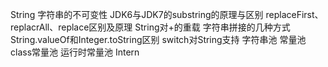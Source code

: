   String
    字符串的不可变性
    JDK6与JDK7的substring的原理与区别
    replaceFirst、replacrAll、replace区别及原理
    String对+的重载
    字符串拼接的几种方式
    String.valueOf和Integer.toString区别
    switch对String支持
    字符串池
    常量池
        class常量池
        运行时常量池
    Intern
